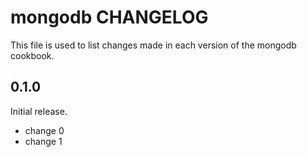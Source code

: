 # mongodb CHANGELOG

This file is used to list changes made in each version of the mongodb cookbook.

## 0.1.0

Initial release.

- change 0
- change 1
